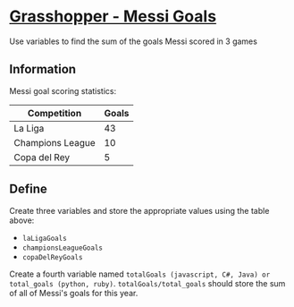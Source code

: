 # [Grasshopper - Messi Goals](https://www.codewars.com/kata/grasshopper-messi-goals "https://www.codewars.com/kata/55ca77fa094a2af31f00002a")

Use variables to find the sum of the goals Messi scored in 3 games

## Information

Messi goal scoring statistics:

Competition | Goals
-----|------
La Liga | 43
Champions League | 10
Copa del Rey | 5

## Define

Create three variables and store the appropriate values using the table above:
  - `laLigaGoals`  
  - `championsLeagueGoals`
  - `copaDelReyGoals`

Create a fourth variable named `totalGoals (javascript, C#, Java) or total_goals (python, ruby)`. `totalGoals/total_goals` should store the sum of all
of Messi's goals for this year.
